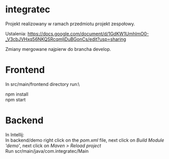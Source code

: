 # integratec

Projekt realizowany w ramach przedmiotu projekt zespołowy.

Ustalenia:
https://docs.google.com/document/d/1GdKW1UmhlmO0-_V3cbJVHxq56NKQSRcqmIjDuBGonCs/edit?usp=sharing

Zmiany mergowane najpierw do brancha develop.

# Frontend

In src/main/frontend directory run:\

npm install\
npm start

# Backend 

In Intellij:  
In backend/demo right click on the *pom.xml* file, next click on *Build Module 'demo'*, next click on *Maven > Reload project*  
Run scr/main/java/com.integratec/Main

